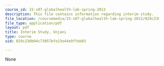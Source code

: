 ```yaml
---
course_id: 15-s07-globalhealth-lab-spring-2013
description: This file contains information regarding interim study.
file_location: /coursemedia/15-s07-globalhealth-lab-spring-2013/029c230b94c73057bfe23e44e9ffeb03_MIT15_S07S13_inter_stu_unj.pdf
file_type: application/pdf
layout: pdf
title: Interim Study, Unjani
type: course
uid: 029c230b94c73057bfe23e44e9ffeb03

---
```

None